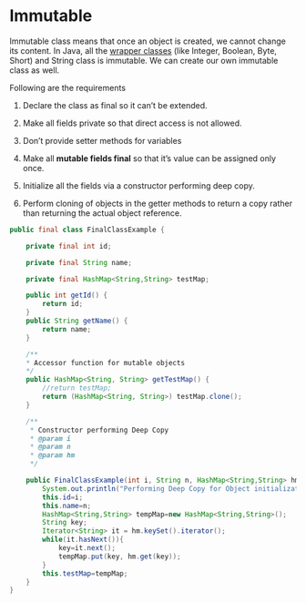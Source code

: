 # Immutable

Immutable class means that once an object is created, we cannot change its content. In Java, all the [wrapper classes](https://www.geeksforgeeks.org/wrapper-classes-java/) (like Integer, Boolean, Byte, Short) and String class is immutable. We can create our own immutable class as well.

Following are the requirements

1. Declare the class as final so it can’t be extended.

2. Make all fields private so that direct access is not allowed.

3. Don’t provide setter methods for variables

4. Make all **mutable fields final** so that it’s value can be assigned only once.

5. Initialize all the fields via a constructor performing deep copy.

6. Perform cloning of objects in the getter methods to return a copy rather than returning the actual object reference.

   

```java
public final class FinalClassExample {

	private final int id;

	private final String name;

	private final HashMap<String,String> testMap;

	public int getId() {
		return id;
	}
	public String getName() {
		return name;
	}

	/**
 	* Accessor function for mutable objects
 	*/
	public HashMap<String, String> getTestMap() {
		//return testMap;
		return (HashMap<String, String>) testMap.clone();
	}

    /**
     * Constructor performing Deep Copy
     * @param i
     * @param n
     * @param hm
     */

    public FinalClassExample(int i, String n, HashMap<String,String> hm){
        System.out.println("Performing Deep Copy for Object initialization");
        this.id=i;
        this.name=n;
        HashMap<String,String> tempMap=new HashMap<String,String>();
        String key;
        Iterator<String> it = hm.keySet().iterator();
        while(it.hasNext()){
            key=it.next();
            tempMap.put(key, hm.get(key));
        }
        this.testMap=tempMap;
    }
}
```

